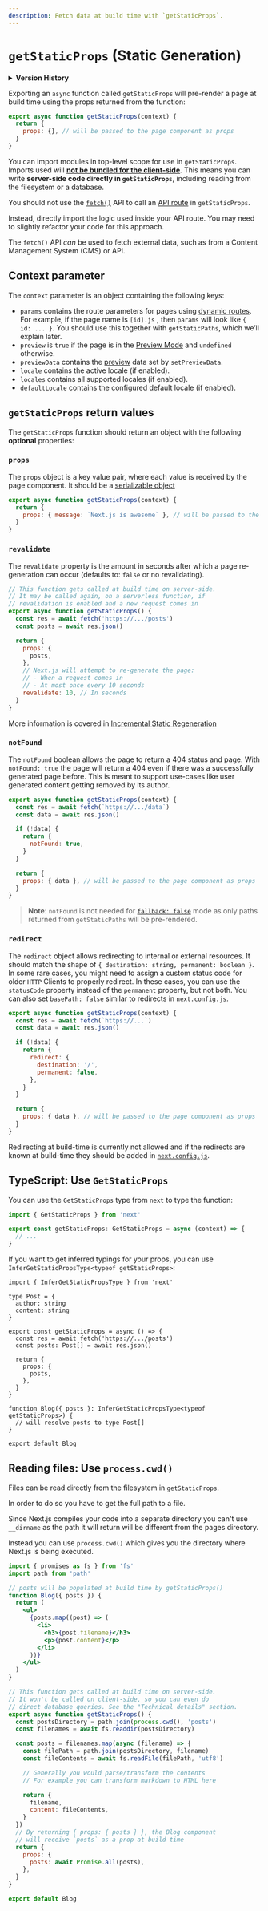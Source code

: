 ```yaml
---
description: Fetch data at build time with `getStaticProps`.
---
```


# `getStaticProps` (Static Generation)

<details>
  <summary><b>Version History</b></summary>

| Version   | Changes                                                                                                           |
| --------- | ----------------------------------------------------------------------------------------------------------------- |
| `v10.0.0` | `locale`, `locales`, `defaultLocale`, and `notFound` options added.                                               |
| `v9.5.0`  | Stable [Incremental Static Regeneration](https://nextjs.org/blog/next-9-5#stable-incremental-static-regeneration) |
| `v9.3.0`  | `getStaticProps` introduced.                                                                                      |

</details>

Exporting an `async` function called `getStaticProps` will pre-render a page at build time using the props returned from the function:

```jsx
export async function getStaticProps(context) {
  return {
    props: {}, // will be passed to the page component as props
  }
}
```

You can import modules in top-level scope for use in `getStaticProps`.
Imports used will [**not be bundled for the client-side**](#write-server-side-code-directly). This means you can write **server-side code directly in `getStaticProps`**, including reading from the filesystem or a database.

You should not use the [`fetch()`](https://developer.mozilla.org/en-US/docs/Web/API/Fetch_API) API to call an [API route](/docs/api-routes/introduction.md) in `getStaticProps`.

Instead, directly import the logic used inside your API route.
You may need to slightly refactor your code for this approach.

The `fetch()` API _can_ be used to fetch external data, such as from a Content Management System (CMS) or API.

## Context parameter

The `context` parameter is an object containing the following keys:

- `params` contains the route parameters for pages using [dynamic routes](/docs/routing/dynamic-routes.md). For example, if the page name is `[id].js` , then `params` will look like `{ id: ... }`. You should use this together with `getStaticPaths`, which we’ll explain later.
- `preview` is `true` if the page is in the [Preview Mode](/docs/advanced-features/preview-mode.md) and `undefined` otherwise.
- `previewData` contains the [preview](/docs/advanced-features/preview-mode.md) data set by `setPreviewData`.
- `locale` contains the active locale (if enabled).
- `locales` contains all supported locales (if enabled).
- `defaultLocale` contains the configured default locale (if enabled).

## `getStaticProps` return values

The `getStaticProps` function should return an object with the following **optional** properties:

### `props`

The `props` object is a key value pair, where each value is received by the page component. It should be a [serializable object](https://en.wikipedia.org/wiki/Serialization)

```jsx
export async function getStaticProps(context) {
  return {
    props: { message: `Next.js is awesome` }, // will be passed to the page component as props
  }
}
```

### `revalidate`

The `revalidate` property is the amount in seconds after which a page re-generation can occur (defaults to: `false` or no revalidating).

```js
// This function gets called at build time on server-side.
// It may be called again, on a serverless function, if
// revalidation is enabled and a new request comes in
export async function getStaticProps() {
  const res = await fetch('https://.../posts')
  const posts = await res.json()

  return {
    props: {
      posts,
    },
    // Next.js will attempt to re-generate the page:
    // - When a request comes in
    // - At most once every 10 seconds
    revalidate: 10, // In seconds
  }
}
```

More information is covered in [Incremental Static Regeneration](/docs/basic-features/data-fetching/data-fetching#incremental-static-regeneration)

### `notFound`

The `notFound` boolean allows the page to return a 404 status and page. With `notFound: true` the page will return a 404 even if there was a successfully generated page before. This is meant to support use-cases like user generated content getting removed by its author.

```js
export async function getStaticProps(context) {
  const res = await fetch(`https://.../data`)
  const data = await res.json()

  if (!data) {
    return {
      notFound: true,
    }
  }

  return {
    props: { data }, // will be passed to the page component as props
  }
}
```

> **Note**: `notFound` is not needed for [`fallback: false`](/docs/api-reference/data-fetching/getStaticPaths#fallback-false) mode as only paths returned from `getStaticPaths` will be pre-rendered.

### `redirect`

The `redirect` object allows redirecting to internal or external resources. It should match the shape of `{ destination: string, permanent: boolean }`. In some rare cases, you might need to assign a custom status code for older `HTTP` Clients to properly redirect. In these cases, you can use the `statusCode` property instead of the `permanent` property, but not both. You can also set `basePath: false` similar to redirects in `next.config.js`.

```js
export async function getStaticProps(context) {
  const res = await fetch(`https://...`)
  const data = await res.json()

  if (!data) {
    return {
      redirect: {
        destination: '/',
        permanent: false,
      },
    }
  }

  return {
    props: { data }, // will be passed to the page component as props
  }
}
```

Redirecting at build-time is currently not allowed and if the redirects are known at build-time they should be added in [`next.config.js`](/docs/api-reference/next.config.js/redirects.md).

## TypeScript: Use `GetStaticProps`

You can use the `GetStaticProps` type from `next` to type the function:

```ts
import { GetStaticProps } from 'next'

export const getStaticProps: GetStaticProps = async (context) => {
  // ...
}
```

If you want to get inferred typings for your props, you can use `InferGetStaticPropsType<typeof getStaticProps>`:

```tsx
import { InferGetStaticPropsType } from 'next'

type Post = {
  author: string
  content: string
}

export const getStaticProps = async () => {
  const res = await fetch('https://.../posts')
  const posts: Post[] = await res.json()

  return {
    props: {
      posts,
    },
  }
}

function Blog({ posts }: InferGetStaticPropsType<typeof getStaticProps>) {
  // will resolve posts to type Post[]
}

export default Blog
```

## Reading files: Use `process.cwd()`

Files can be read directly from the filesystem in `getStaticProps`.

In order to do so you have to get the full path to a file.

Since Next.js compiles your code into a separate directory you can't use `__dirname` as the path it will return will be different from the pages directory.

Instead you can use `process.cwd()` which gives you the directory where Next.js is being executed.

```jsx
import { promises as fs } from 'fs'
import path from 'path'

// posts will be populated at build time by getStaticProps()
function Blog({ posts }) {
  return (
    <ul>
      {posts.map((post) => (
        <li>
          <h3>{post.filename}</h3>
          <p>{post.content}</p>
        </li>
      ))}
    </ul>
  )
}

// This function gets called at build time on server-side.
// It won't be called on client-side, so you can even do
// direct database queries. See the "Technical details" section.
export async function getStaticProps() {
  const postsDirectory = path.join(process.cwd(), 'posts')
  const filenames = await fs.readdir(postsDirectory)

  const posts = filenames.map(async (filename) => {
    const filePath = path.join(postsDirectory, filename)
    const fileContents = await fs.readFile(filePath, 'utf8')

    // Generally you would parse/transform the contents
    // For example you can transform markdown to HTML here

    return {
      filename,
      content: fileContents,
    }
  })
  // By returning { props: { posts } }, the Blog component
  // will receive `posts` as a prop at build time
  return {
    props: {
      posts: await Promise.all(posts),
    },
  }
}

export default Blog
```
